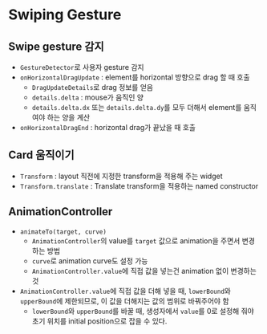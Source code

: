 # Swiping Gesture

## Swipe gesture 감지

- `GestureDetector`로 사용자 gesture 감지
- `onHorizontalDragUpdate` : element를 horizontal 방향으로 drag 할 때 호출
  - `DragUpdateDetails`로 drag 정보를 얻음
  - `details.delta` : mouse가 움직인 양
  - `details.delta.dx` 또는 `details.delta.dy`를 모두 더해서 element를 움직여야 하는 양을 계산
- `onHorizontalDragEnd` : horizontal drag가 끝났을 때 호출

## Card 움직이기

- `Transform` : layout 직전에 지정한 transform을 적용해 주는 widget
- `Transform.translate` : Translate transform을 적용하는 named constructor

## AnimationController

- `animateTo(target, curve)`
  - `AnimationController`의 value를 `target` 값으로 animation을 주면서 변경하는 방법
  - `curve`로 animation curve도 설정 가능
  - `AnimationController.value`에 직접 값을 넣는건 animation 없이 변경하는 것
- `AnimationController.value`에 직접 값을 더해 넣을 때, `lowerBound`와 `upperBound`에 제한되므로, 이 값을 더해지는 값의 범위로 바꿔주어야 함
  - `lowerBound`와 `upperBound`를 바꿀 때, 생성자에서 `value`를 0로 설정해 줘야 초기 위치를 initial position으로 잡을 수 있다.
